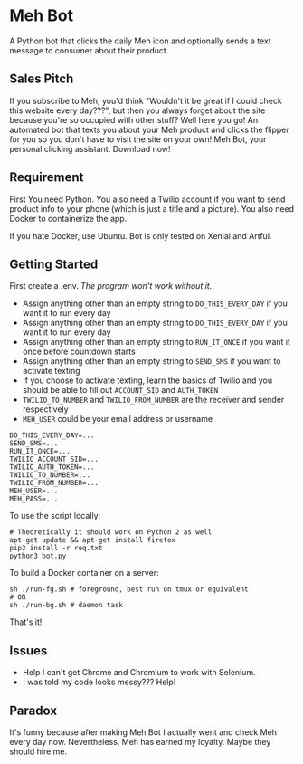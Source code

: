 # Meh Bot
A Python bot that clicks the daily Meh icon and optionally sends a text message to consumer about their product.

## Sales Pitch
If you subscribe to Meh, you'd think "Wouldn't it be great if I could check this website every day???", but then you always forget about the site because you're so occupied with other stuff? Well here you go! An automated bot that texts you about your Meh product and clicks the flipper for you so you don't have to visit the site on your own! Meh Bot, your personal clicking assistant. Download now!

## Requirement
First You need Python. You also need a Twilio account if you want to send product info to your phone (which is just a title and a picture). You also need Docker to containerize the app.

If you hate Docker, use Ubuntu. Bot is only tested on Xenial and Artful. 

## Getting Started
First create a .env. _The program won't work without it._

* Assign anything other than an empty string to ``DO_THIS_EVERY_DAY`` if you want it to run every day
* Assign anything other than an empty string to ``DO_THIS_EVERY_DAY`` if you want it to run every day
* Assign anything other than an empty string to ``RUN_IT_ONCE`` if you want it once before countdown starts
* Assign anything other than an empty string to ``SEND_SMS`` if you want to activate texting
* If you choose to activate texting, learn the basics of Twilio and you should be able to fill out ``ACCOUNT_SID`` and ``AUTH_TOKEN``
* ``TWILIO_TO_NUMBER`` and ``TWILIO_FROM_NUMBER`` are the receiver and sender respectively
* ``MEH_USER`` could be your email address or username
```
DO_THIS_EVERY_DAY=...
SEND_SMS=...
RUN_IT_ONCE=...
TWILIO_ACCOUNT_SID=...
TWILIO_AUTH_TOKEN=...
TWILIO_TO_NUMBER=...
TWILIO_FROM_NUMBER=...
MEH_USER=...
MEH_PASS=...
```
To use the script locally:
```shell
# Theoretically it should work on Python 2 as well
apt-get update && apt-get install firefox
pip3 install -r req.txt
python3 bot.py
```
To build a Docker container on a server:
```shell
sh ./run-fg.sh # foreground, best run on tmux or equivalent
# OR
sh ./run-bg.sh # daemon task
```
That's it!

## Issues
* Help I can't get Chrome and Chromium to work with Selenium.
* I was told my code looks messy??? Help!

## Paradox
It's funny because after making Meh Bot I actually went and check Meh every day now. Nevertheless, Meh has earned my loyalty. Maybe they should hire me.
